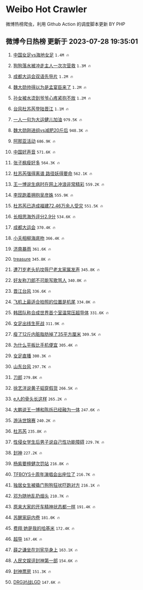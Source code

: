 # Weibo Hot Crawler 



微博热榜爬虫，利用 Github Action 的调度脚本更新 BY PHP 


## 微博今日热榜 更新于 2023-07-28 19:35:01 
1. [中国女足vs海地女足](https://s.weibo.com/weibo?q=%23%E4%B8%AD%E5%9B%BD%E5%A5%B3%E8%B6%B3vs%E6%B5%B7%E5%9C%B0%E5%A5%B3%E8%B6%B3%23&t=31&band_rank=1&Refer=top) `1.4M 🔥` 

1. [狗狗落水被冲走主人一次次营救](https://s.weibo.com/weibo?q=%23%E7%8B%97%E7%8B%97%E8%90%BD%E6%B0%B4%E8%A2%AB%E5%86%B2%E8%B5%B0%E4%B8%BB%E4%BA%BA%E4%B8%80%E6%AC%A1%E6%AC%A1%E8%90%A5%E6%95%91%23&t=31&band_rank=2&Refer=top) `1.3M 🔥` 

1. [成都大运会双语先导片](https://s.weibo.com/weibo?q=%23%E6%88%90%E9%83%BD%E5%A4%A7%E8%BF%90%E4%BC%9A%E5%8F%8C%E8%AF%AD%E5%85%88%E5%AF%BC%E7%89%87%23&t=31&band_rank=3&Refer=top) `1.2M 🔥` 

1. [魏大勋帅得以为是孟宴臣来了](https://s.weibo.com/weibo?q=%23%E9%AD%8F%E5%A4%A7%E5%8B%8B%E5%B8%85%E5%BE%97%E4%BB%A5%E4%B8%BA%E6%98%AF%E5%AD%9F%E5%AE%B4%E8%87%A3%E6%9D%A5%E4%BA%86%23&t=31&band_rank=4&Refer=top) `1.2M 🔥` 

1. [孙女被水烫到爷爷心疼紧抱不放](https://s.weibo.com/weibo?q=%23%E5%AD%99%E5%A5%B3%E8%A2%AB%E6%B0%B4%E7%83%AB%E5%88%B0%E7%88%B7%E7%88%B7%E5%BF%83%E7%96%BC%E7%B4%A7%E6%8A%B1%E4%B8%8D%E6%94%BE%23&t=31&band_rank=5&Refer=top) `1.2M 🔥` 

1. [台风杜苏芮登陆晋江](https://s.weibo.com/weibo?q=%23%E5%8F%B0%E9%A3%8E%E6%9D%9C%E8%8B%8F%E8%8A%AE%E7%99%BB%E9%99%86%E6%99%8B%E6%B1%9F%23&t=31&band_rank=6&Refer=top) `1.1M 🔥` 

1. [一人一句为大运健儿加油](https://s.weibo.com/weibo?q=%23%E4%B8%80%E4%BA%BA%E4%B8%80%E5%8F%A5%E4%B8%BA%E5%A4%A7%E8%BF%90%E5%81%A5%E5%84%BF%E5%8A%A0%E6%B2%B9%23&t=31&band_rank=7&Refer=top) `979.5K 🔥` 

1. [魏大勋刚进组vs减肥20斤后](https://s.weibo.com/weibo?q=%23%E9%AD%8F%E5%A4%A7%E5%8B%8B%E5%88%9A%E8%BF%9B%E7%BB%84vs%E5%87%8F%E8%82%A520%E6%96%A4%E5%90%8E%23&t=31&band_rank=8&Refer=top) `948.3K 🔥` 

1. [阿那亚活动](https://s.weibo.com/weibo?q=%E9%98%BF%E9%82%A3%E4%BA%9A%E6%B4%BB%E5%8A%A8&t=31&band_rank=9&Refer=top) `686.9K 🔥` 

1. [中国好声音](https://s.weibo.com/weibo?q=%E4%B8%AD%E5%9B%BD%E5%A5%BD%E5%A3%B0%E9%9F%B3&t=31&band_rank=10&Refer=top) `571.6K 🔥` 

1. [张子枫瘦好多](https://s.weibo.com/weibo?q=%23%E5%BC%A0%E5%AD%90%E6%9E%AB%E7%98%A6%E5%A5%BD%E5%A4%9A%23&t=31&band_rank=11&Refer=top) `564.3K 🔥` 

1. [杜苏芮强得离谱 路径妖得要命](https://s.weibo.com/weibo?q=%E6%9D%9C%E8%8B%8F%E8%8A%AE%E5%BC%BA%E5%BE%97%E7%A6%BB%E8%B0%B1%20%E8%B7%AF%E5%BE%84%E5%A6%96%E5%BE%97%E8%A6%81%E5%91%BD&t=31&band_rank=12&Refer=top) `562.1K 🔥` 

1. [王一博说生病时在网上冲浪非常精彩](https://s.weibo.com/weibo?q=%23%E7%8E%8B%E4%B8%80%E5%8D%9A%E8%AF%B4%E7%94%9F%E7%97%85%E6%97%B6%E5%9C%A8%E7%BD%91%E4%B8%8A%E5%86%B2%E6%B5%AA%E9%9D%9E%E5%B8%B8%E7%B2%BE%E5%BD%A9%23&t=31&band_rank=13&Refer=top) `559.2K 🔥` 

1. [李现跑着拥抱吴彦姝](https://s.weibo.com/weibo?q=%23%E6%9D%8E%E7%8E%B0%E8%B7%91%E7%9D%80%E6%8B%A5%E6%8A%B1%E5%90%B4%E5%BD%A6%E5%A7%9D%23&t=31&band_rank=14&Refer=top) `555.9K 🔥` 

1. [杜苏芮已造成福建72.46万余人受灾](https://s.weibo.com/weibo?q=%23%E6%9D%9C%E8%8B%8F%E8%8A%AE%E5%B7%B2%E9%80%A0%E6%88%90%E7%A6%8F%E5%BB%BA72.46%E4%B8%87%E4%BD%99%E4%BA%BA%E5%8F%97%E7%81%BE%23&t=31&band_rank=15&Refer=top) `551.5K 🔥` 

1. [长相思海外评分2.9分](https://s.weibo.com/weibo?q=%23%E9%95%BF%E7%9B%B8%E6%80%9D%E6%B5%B7%E5%A4%96%E8%AF%84%E5%88%862.9%E5%88%86%23&t=31&band_rank=16&Refer=top) `534.6K 🔥` 

1. [成都大运会](https://s.weibo.com/weibo?q=%23%E6%88%90%E9%83%BD%E5%A4%A7%E8%BF%90%E4%BC%9A%23&t=31&band_rank=17&Refer=top) `370.4K 🔥` 

1. [小夭相柳海底吻](https://s.weibo.com/weibo?q=%23%E5%B0%8F%E5%A4%AD%E7%9B%B8%E6%9F%B3%E6%B5%B7%E5%BA%95%E5%90%BB%23&t=31&band_rank=18&Refer=top) `366.4K 🔥` 

1. [济南暴雨](https://s.weibo.com/weibo?q=%E6%B5%8E%E5%8D%97%E6%9A%B4%E9%9B%A8&t=31&band_rank=19&Refer=top) `361.6K 🔥` 

1. [treasure](https://s.weibo.com/weibo?q=treasure&t=31&band_rank=20&Refer=top) `345.8K 🔥` 

1. [遭71岁老头扒坟辱尸老太家属发声](https://s.weibo.com/weibo?q=%23%E9%81%AD71%E5%B2%81%E8%80%81%E5%A4%B4%E6%89%92%E5%9D%9F%E8%BE%B1%E5%B0%B8%E8%80%81%E5%A4%AA%E5%AE%B6%E5%B1%9E%E5%8F%91%E5%A3%B0%23&t=31&band_rank=21&Refer=top) `345.8K 🔥` 

1. [好友称刀郎不可能写歌骂人](https://s.weibo.com/weibo?q=%23%E5%A5%BD%E5%8F%8B%E7%A7%B0%E5%88%80%E9%83%8E%E4%B8%8D%E5%8F%AF%E8%83%BD%E5%86%99%E6%AD%8C%E9%AA%82%E4%BA%BA%23&t=31&band_rank=22&Refer=top) `340.0K 🔥` 

1. [晋江台风](https://s.weibo.com/weibo?q=%E6%99%8B%E6%B1%9F%E5%8F%B0%E9%A3%8E&t=31&band_rank=23&Refer=top) `336.6K 🔥` 

1. [飞机上最适合拍照的位置是机尾](https://s.weibo.com/weibo?q=%23%E9%A3%9E%E6%9C%BA%E4%B8%8A%E6%9C%80%E9%80%82%E5%90%88%E6%8B%8D%E7%85%A7%E7%9A%84%E4%BD%8D%E7%BD%AE%E6%98%AF%E6%9C%BA%E5%B0%BE%23&t=31&band_rank=24&Refer=top) `334.0K 🔥` 

1. [韩团队称合成世界首个室温常压超导体](https://s.weibo.com/weibo?q=%23%E9%9F%A9%E5%9B%A2%E9%98%9F%E7%A7%B0%E5%90%88%E6%88%90%E4%B8%96%E7%95%8C%E9%A6%96%E4%B8%AA%E5%AE%A4%E6%B8%A9%E5%B8%B8%E5%8E%8B%E8%B6%85%E5%AF%BC%E4%BD%93%23&t=31&band_rank=25&Refer=top) `331.6K 🔥` 

1. [女足出线生死战](https://s.weibo.com/weibo?q=%E5%A5%B3%E8%B6%B3%E5%87%BA%E7%BA%BF%E7%94%9F%E6%AD%BB%E6%88%98&t=31&band_rank=26&Refer=top) `311.9K 🔥` 

1. [瘦了12斤内脏脂肪掉了35平方厘米](https://s.weibo.com/weibo?q=%23%E7%98%A6%E4%BA%8612%E6%96%A4%E5%86%85%E8%84%8F%E8%84%82%E8%82%AA%E6%8E%89%E4%BA%8635%E5%B9%B3%E6%96%B9%E5%8E%98%E7%B1%B3%23&t=31&band_rank=27&Refer=top) `309.5K 🔥` 

1. [为什么平板比手机便宜](https://s.weibo.com/weibo?q=%23%E4%B8%BA%E4%BB%80%E4%B9%88%E5%B9%B3%E6%9D%BF%E6%AF%94%E6%89%8B%E6%9C%BA%E4%BE%BF%E5%AE%9C%23&t=31&band_rank=28&Refer=top) `305.4K 🔥` 

1. [女足直播](https://s.weibo.com/weibo?q=%E5%A5%B3%E8%B6%B3%E7%9B%B4%E6%92%AD&t=31&band_rank=29&Refer=top) `300.3K 🔥` 

1. [山东台风](https://s.weibo.com/weibo?q=%E5%B1%B1%E4%B8%9C%E5%8F%B0%E9%A3%8E&t=31&band_rank=30&Refer=top) `297.7K 🔥` 

1. [刀郎](https://s.weibo.com/weibo?q=%E5%88%80%E9%83%8E&t=31&band_rank=31&Refer=top) `279.8K 🔥` 

1. [徐艺洋说黄子韬穿假货](https://s.weibo.com/weibo?q=%23%E5%BE%90%E8%89%BA%E6%B4%8B%E8%AF%B4%E9%BB%84%E5%AD%90%E9%9F%AC%E7%A9%BF%E5%81%87%E8%B4%A7%23&t=31&band_rank=32&Refer=top) `266.5K 🔥` 

1. [e人的骨头长这样](https://s.weibo.com/weibo?q=e%E4%BA%BA%E7%9A%84%E9%AA%A8%E5%A4%B4%E9%95%BF%E8%BF%99%E6%A0%B7&t=31&band_rank=33&Refer=top) `265.2K 🔥` 

1. [大鹏说王一博和陈烁已经融为一体](https://s.weibo.com/weibo?q=%23%E5%A4%A7%E9%B9%8F%E8%AF%B4%E7%8E%8B%E4%B8%80%E5%8D%9A%E5%92%8C%E9%99%88%E7%83%81%E5%B7%B2%E7%BB%8F%E8%9E%8D%E4%B8%BA%E4%B8%80%E4%BD%93%23&t=31&band_rank=34&Refer=top) `247.6K 🔥` 

1. [游泳世锦赛](https://s.weibo.com/weibo?q=%E6%B8%B8%E6%B3%B3%E4%B8%96%E9%94%A6%E8%B5%9B&t=31&band_rank=35&Refer=top) `240.2K 🔥` 

1. [杜苏芮](https://s.weibo.com/weibo?q=%E6%9D%9C%E8%8B%8F%E8%8A%AE&t=31&band_rank=36&Refer=top) `235.8K 🔥` 

1. [性侵女学生后男子说自己性功能障碍](https://s.weibo.com/weibo?q=%23%E6%80%A7%E4%BE%B5%E5%A5%B3%E5%AD%A6%E7%94%9F%E5%90%8E%E7%94%B7%E5%AD%90%E8%AF%B4%E8%87%AA%E5%B7%B1%E6%80%A7%E5%8A%9F%E8%83%BD%E9%9A%9C%E7%A2%8D%23&t=31&band_rank=37&Refer=top) `229.7K 🔥` 

1. [封神](https://s.weibo.com/weibo?q=%E5%B0%81%E7%A5%9E&t=31&band_rank=38&Refer=top) `227.2K 🔥` 

1. [杨紫要檀健次罚站](https://s.weibo.com/weibo?q=%23%E6%9D%A8%E7%B4%AB%E8%A6%81%E6%AA%80%E5%81%A5%E6%AC%A1%E7%BD%9A%E7%AB%99%23&t=31&band_rank=39&Refer=top) `216.8K 🔥` 

1. [TFBOYS十周年演唱会出座位了](https://s.weibo.com/weibo?q=%23TFBOYS%E5%8D%81%E5%91%A8%E5%B9%B4%E6%BC%94%E5%94%B1%E4%BC%9A%E5%87%BA%E5%BA%A7%E4%BD%8D%E4%BA%86%23&t=31&band_rank=40&Refer=top) `216.7K 🔥` 

1. [独居女生被撬门狗狗狂吠吓跑对方](https://s.weibo.com/weibo?q=%23%E7%8B%AC%E5%B1%85%E5%A5%B3%E7%94%9F%E8%A2%AB%E6%92%AC%E9%97%A8%E7%8B%97%E7%8B%97%E7%8B%82%E5%90%A0%E5%90%93%E8%B7%91%E5%AF%B9%E6%96%B9%23&t=31&band_rank=41&Refer=top) `216.1K 🔥` 

1. [邓为随地乱扔烟头](https://s.weibo.com/weibo?q=%23%E9%82%93%E4%B8%BA%E9%9A%8F%E5%9C%B0%E4%B9%B1%E6%89%94%E7%83%9F%E5%A4%B4%23&t=31&band_rank=42&Refer=top) `210.7K 🔥` 

1. [原来大家的开车精神状态都一样](https://s.weibo.com/weibo?q=%23%E5%8E%9F%E6%9D%A5%E5%A4%A7%E5%AE%B6%E7%9A%84%E5%BC%80%E8%BD%A6%E7%B2%BE%E7%A5%9E%E7%8A%B6%E6%80%81%E9%83%BD%E4%B8%80%E6%A0%B7%23&t=31&band_rank=43&Refer=top) `191.4K 🔥` 

1. [苏醒家庭内卷](https://s.weibo.com/weibo?q=%23%E8%8B%8F%E9%86%92%E5%AE%B6%E5%BA%AD%E5%86%85%E5%8D%B7%23&t=31&band_rank=44&Refer=top) `181.0K 🔥` 

1. [费翔 她是我的哈基米](https://s.weibo.com/weibo?q=%E8%B4%B9%E7%BF%94%20%E5%A5%B9%E6%98%AF%E6%88%91%E7%9A%84%E5%93%88%E5%9F%BA%E7%B1%B3&t=31&band_rank=45&Refer=top) `172.4K 🔥` 

1. [超导](https://s.weibo.com/weibo?q=%E8%B6%85%E5%AF%BC&t=31&band_rank=46&Refer=top) `167.4K 🔥` 

1. [薛之谦坐在刘宪华身上](https://s.weibo.com/weibo?q=%23%E8%96%9B%E4%B9%8B%E8%B0%A6%E5%9D%90%E5%9C%A8%E5%88%98%E5%AE%AA%E5%8D%8E%E8%BA%AB%E4%B8%8A%23&t=31&band_rank=47&Refer=top) `163.1K 🔥` 

1. [人民文娱评封神第一部](https://s.weibo.com/weibo?q=%23%E4%BA%BA%E6%B0%91%E6%96%87%E5%A8%B1%E8%AF%84%E5%B0%81%E7%A5%9E%E7%AC%AC%E4%B8%80%E9%83%A8%23&t=31&band_rank=48&Refer=top) `154.6K 🔥` 

1. [封神票房](https://s.weibo.com/weibo?q=%E5%B0%81%E7%A5%9E%E7%A5%A8%E6%88%BF&t=31&band_rank=49&Refer=top) `151.3K 🔥` 

1. [DRG对战LGD](https://s.weibo.com/weibo?q=%23DRG%E5%AF%B9%E6%88%98LGD%23&t=31&band_rank=50&Refer=top) `147.6K 🔥` 

